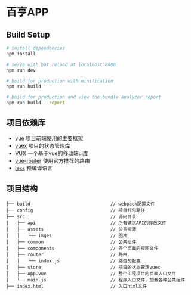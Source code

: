 百亨APP
=======

## Build Setup

``` bash
# install dependencies
npm install

# serve with hot reload at localhost:8080
npm run dev

# build for production with minification
npm run build

# build for production and view the bundle analyzer report
npm run build --report
```
项目依赖库
---------

* [vue](https://cn.vuejs.org)              项目前端使用的主要框架
* [vuex](https://vuex.vuejs.org)            项目的状态管理库
* [VUX](https://vux.li)                     一个基于vue的移动端ui库
* [vue-router](https://router.vuejs.org)    使用官方推荐的路由
* [less](http://lesscss.org)                预编译语言

项目结构
--------

```
├── build                              // webpack配置文件
├── config                             // 项目打包路径
├── src                                // 源码目录
│   ├── api                            // 所有请求API的存放文件
│   ├── assets                         // 公共资源
│   │   └── imges                      // 图片
│   ├── common                         // 公共组件
│   ├── components                     // 各个页面的视图文件
│   ├── router                         // 路由
│   │   └── index.js                   // 路由的配置
│   ├── store                          // 项目的状态管理vuex
│   ├── App.vue                        // 整个工程项目的页面入口文件
│   └── main.js                        // 程序入口文件，加载各种公共组件
├── index.html                         // 入口html文件
```